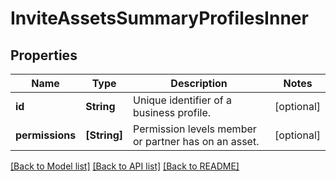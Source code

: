 # InviteAssetsSummaryProfilesInner

## Properties
Name | Type | Description | Notes
------------ | ------------- | ------------- | -------------
**id** | **String** | Unique identifier of a business profile. | [optional] 
**permissions** | **[String]** | Permission levels member or partner has on an asset. | [optional] 

[[Back to Model list]](../README.md#documentation-for-models) [[Back to API list]](../README.md#documentation-for-api-endpoints) [[Back to README]](../README.md)


